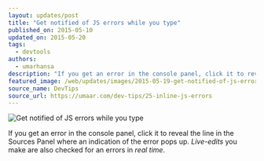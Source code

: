 ```yaml
---
layout: updates/post
title: "Get notified of JS errors while you type"
published_on: 2015-05-10
updated_on: 2015-05-20
tags:
  - devtools
authors:
  - umarhansa
description: "If you get an error in the console panel, click it to reveal the line in the Sources Panel where an indication of the error pops up."
featured_image: /web/updates/images/2015-05-19-get-notified-of-js-errors-while-you-type/inline-js-errors.gif
source_name: DevTips
source_url: https://umaar.com/dev-tips/25-inline-js-errors
---
```

<img src="/web/updates/images/2015-05-19-get-notified-of-js-errors-while-you-type/inline-js-errors.gif" alt="Get notified of JS errors while you type">

If you get an error in the console panel, click it to reveal the line in the Sources Panel where an indication of the error pops up. <em>Live-edits</em> you make are also checked for an errors in <em>real time</em>.
